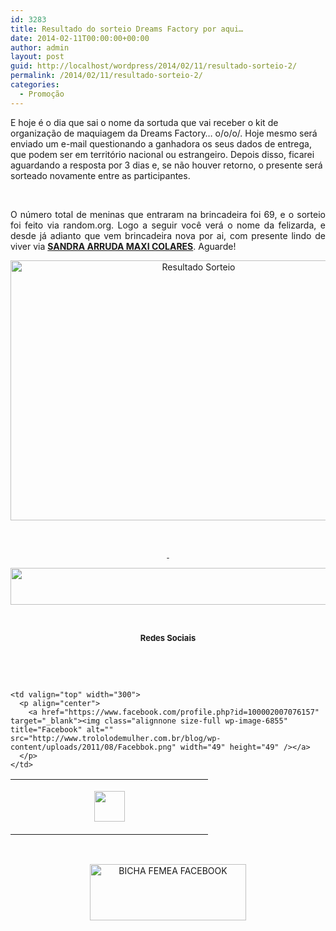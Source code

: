 ```yaml
---
id: 3283
title: Resultado do sorteio Dreams Factory por aqui…
date: 2014-02-11T00:00:00+00:00
author: admin
layout: post
guid: http://localhost/wordpress/2014/02/11/resultado-sorteio-2/
permalink: /2014/02/11/resultado-sorteio-2/
categories:
  - Promoção
---
```

E hoje é o dia que sai o nome da sortuda que vai receber o kit de organização de maquiagem da Dreams Factory… o/o/o/. Hoje mesmo será enviado um e-mail questionando a ganhadora os seus dados de entrega, que podem ser em território nacional ou estrangeiro. Depois disso, ficarei aguardando a resposta por 3 dias e, se não houver retorno, o presente será sorteado novamente entre as participantes.

&nbsp;

<p style="text-align: justify;">
  O número total de meninas que entraram na brincadeira foi 69, e o sorteio foi feito via random.org. Logo a seguir você verá o nome da felizarda, e desde já adianto que vem brincadeira nova por ai, com presente lindo de viver via <strong><a href="https://www.facebook.com/maxicolaresarruda?fref=ts" target="_blank">SANDRA ARRUDA MAXI COLARES</a></strong>. Aguarde!
</p>

<!--more-->

<p style="text-align: center;">
  <a href="http://www.trololodemulher.com.br/blog/wp-content/uploads/2014/02/Resultado-Sorteio.png"><img class="alignnone size-full wp-image-9944" alt="Resultado Sorteio" src="http://www.trololodemulher.com.br/blog/wp-content/uploads/2014/02/Resultado-Sorteio.png" width="586" height="416" /></a>
</p>

&nbsp;

<p align="center">
  <a href="http://www.trololodemulher.com.br/2013/09/11/decoracao-parede-fotos/"><strong> </strong></a>
</p>

<p align="center">
  <a href="http://feedburner.google.com/fb/a/mailverify?uri=blogbichafemea&loc=pt_BR" target="_blank"><img class="alignnone size-full wp-image-8451" title="Assine o Bicha Fêmea grátis!" alt="" src="http://www.trololodemulher.com.br/blog/wp-content/uploads/2012/01/rodapé.png" width="600" height="59" /></a>
</p>

&nbsp;

<p align="center">
  <strong><span style="font-size: small;">Redes Sociais</span></strong>
</p>

&nbsp;

&nbsp;

<table width="600" border="0" cellspacing="0" cellpadding="2">
  <tr>
    <td valign="top" width="300">
      <p align="center">
        <a href="https://twitter.com/#%21/bichafemea" target="_blank"><img class="alignnone size-full wp-image-6857" title="Twitter" alt="" src="http://www.trololodemulher.com.br/blog/wp-content/uploads/2011/08/Twitter.png" width="49" height="49" /></a>
      </p>
    </td>
    
    <td valign="top" width="300">
      <p align="center">
        <a href="https://www.facebook.com/profile.php?id=100002007076157" target="_blank"><img class="alignnone size-full wp-image-6855" title="Facebook" alt="" src="http://www.trololodemulher.com.br/blog/wp-content/uploads/2011/08/Facebbok.png" width="49" height="49" /></a>
      </p>
    </td>
  </tr>
</table>

&nbsp;

<p style="text-align: center;">
  <a href="https://www.facebook.com/bichafemea" target="_blank"><img class="alignnone size-full wp-image-9849" alt="BICHA FEMEA FACEBOOK" src="http://www.trololodemulher.com.br/blog/wp-content/uploads/2014/01/BICHA-FEMEA-FACEBOOK1.png" width="250" height="90" /></a>
</p>